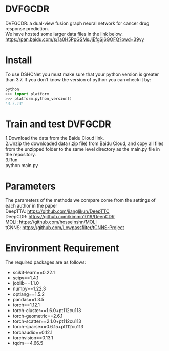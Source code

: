 #  DVFGCDR
DVFGCDR: a dual-view fusion graph neural network for cancer drug response prediction. \
We have hosted some larger data files in the link below. \
https://pan.baidu.com/s/1a0H5PpGSMsJjEfgSj6GOFQ?pwd=39vy
# Install
To use DSHCNet you must make sure that your python version is greater than 3.7. If you don’t know the version of python you can check it by:
```python
python
>>> import platform
>>> platform.python_version()
'3.7.13'
```
# Train and test DVFGCDR
1.Download the data from the Baidu Cloud link. \
2.Unzip the downloaded data (.zip file) from Baidu Cloud, and copy all files from the unzipped folder to the same level directory as the main.py file in the repository. \
3.Run \
  python main.py
# Parameters
The parameters of the methods we compare come from the settings of each author in the paper \
DeepTTA: https://github.com/jianglikun/DeepTTC \
DeepCDR: https://github.com/kimmo1019/DeepCDR \
MOLI:    https://github.com/hosseinshn/MOLI \
tCNNS:   https://github.com/Lowpassfilter/tCNNS-Project
# Environment Requirement
The required packages are as follows:
- scikit-learn==0.22.1
- scipy==1.4.1
- joblib==1.1.0
- numpy==1.22.3
- optlang==1.5.2
- pandas==1.3.5
- torch==1.12.1
- torch-cluster==1.6.0+pt112cu113
- torch-geometric==2.6.1
- torch-scatter==2.1.0+pt112cu113
- torch-sparse==0.6.15+pt112cu113
- torchaudio==0.12.1
- torchvision==0.13.1
- tqdm==4.66.5


